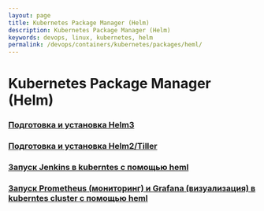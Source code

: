 ```yaml
---
layout: page
title: Kubernetes Package Manager (Helm)
description: Kubernetes Package Manager (Helm)
keywords: devops, linux, kubernetes, helm
permalink: /devops/containers/kubernetes/packages/heml/
---
```


# Kubernetes Package Manager (Helm)

### [Подготовка и установка Helm3](/devops/containers/kubernetes/packes/heml/setup/)

### [Подготовка и установка Helm2/Tiller](/devops/containers/kubernetes/packages/heml2/install/)

### [Запуск Jenkins в kuberntes с помощью heml](/devops/containers/kubernetes/packages/heml/jenkins/)

### [Запуск Prometheus (мониторинг) и Grafana (визуализация) в kuberntes cluster с помощью heml](/devops/containers/kubernetes/monitoring/rometheus-and-grafana/)
